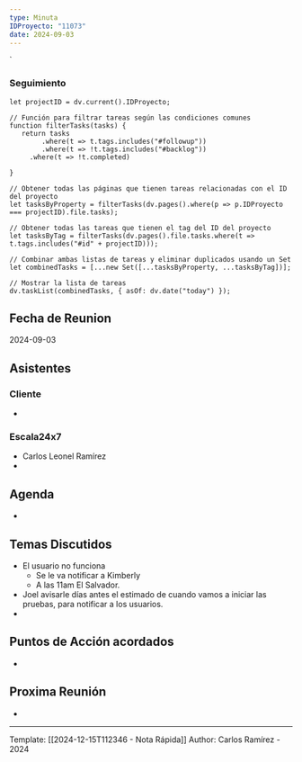 ```yaml
---
type: Minuta
IDProyecto: "11073"
date: 2024-09-03
---
```

`

### Seguimiento

```dataviewjs
let projectID = dv.current().IDProyecto;

// Función para filtrar tareas según las condiciones comunes
function filterTasks(tasks) {
   return tasks
        .where(t => t.tags.includes("#followup"))
        .where(t => !t.tags.includes("#backlog"))
     .where(t => !t.completed)
        
}

// Obtener todas las páginas que tienen tareas relacionadas con el ID del proyecto
let tasksByProperty = filterTasks(dv.pages().where(p => p.IDProyecto === projectID).file.tasks);

// Obtener todas las tareas que tienen el tag del ID del proyecto
let tasksByTag = filterTasks(dv.pages().file.tasks.where(t => t.tags.includes("#id" + projectID)));

// Combinar ambas listas de tareas y eliminar duplicados usando un Set
let combinedTasks = [...new Set([...tasksByProperty, ...tasksByTag])];

// Mostrar la lista de tareas
dv.taskList(combinedTasks, { asOf: dv.date("today") });
 ```
## Fecha de Reunion
2024-09-03

## Asistentes

### Cliente
* 
### Escala24x7
- Carlos Leonel Ramírez
-  

## Agenda
* 
## Temas Discutidos
*  El usuario no funciona
	* Se le va notificar a Kimberly
	* A las 11am El Salvador.
* Joel avisarle días antes el estimado de cuando vamos a iniciar las pruebas, para notificar a los usuarios.
* 

## Puntos de Acción acordados
- 

## Proxima Reunión
*   

---
Template: [[2024-12-15T112346 - Nota Rápida]]
Author: Carlos Ramírez - 2024
